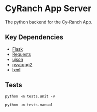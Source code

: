 # CyRanch App Server

The python backend for the Cy-Ranch App.

## Key Dependencies

* [Flask](http://flask.pocoo.org/)
* [Requests](http://docs.python-requests.org/en/master/)
* [ujson](https://pypi.python.org/pypi/ujson)
* [psycopg2](http://initd.org/psycopg/)
* [lxml](http://lxml.de/)

## Tests

```shell
python -m tests.unit -v

python -m tests.manual
```
